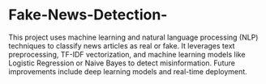 # Fake-News-Detection-
This project uses machine learning and natural language processing (NLP) techniques to classify news articles as real or fake. It leverages text preprocessing, TF-IDF vectorization, and machine learning models like Logistic Regression or Naive Bayes to detect misinformation. Future improvements include deep learning models and real-time deployment.
